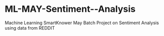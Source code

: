 # ML-MAY-Sentiment--Analysis
Machine Learning SmartKnower May Batch 
Project on Sentiment Analysis using data from REDDIT
